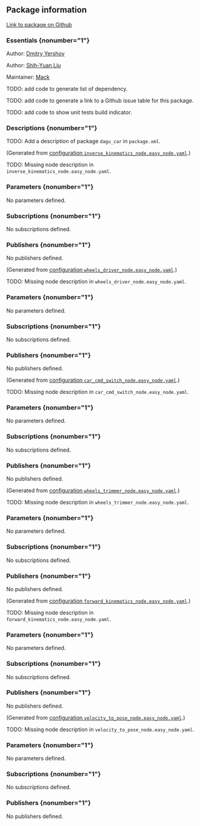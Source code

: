 <div id='dagu_car-autogenerated' markdown='1'>


<!-- do not edit this file, autogenerated -->

## Package information 

[Link to package on Github](github:org=duckietown,repo=Software,path=10-lane-control/dagu_car,branch=andrea-config)

### Essentials {nonumber="1"}

Author: [Dmitry Yershov](mailto:yershov@mit.edu)

Author: [Shih-Yuan Liu](mailto:syliu@mit.edu)

Maintainer: [Mack](mailto:mack@duckietown.org)

TODO: add code to generate list of dependency.

TODO: add code to generate a link to a Github issue table for this package.

TODO: add code to show unit tests build indicator.

### Descriptions {nonumber="1"}

TODO: Add a description of package `dagu_car` in `package.xml`.



</div>

<!-- file start -->

<div id='dagu_car-inverse_kinematics_node-autogenerated' markdown='1'>


<!-- do not edit this file, autogenerated -->

(Generated from [configuration `inverse_kinematics_node.easy_node.yaml`](github:org=duckietown,repo=Software,path=inverse_kinematics_node.easy_node.yaml,branch=andrea-config).)

TODO: Missing node description in `inverse_kinematics_node.easy_node.yaml`.

### Parameters {nonumber="1"}

No parameters defined.

### Subscriptions {nonumber="1"}

No subscriptions defined.

### Publishers {nonumber="1"}

No publishers defined.



</div><!-- file start -->

<div id='dagu_car-wheels_driver_node-autogenerated' markdown='1'>


<!-- do not edit this file, autogenerated -->

(Generated from [configuration `wheels_driver_node.easy_node.yaml`](github:org=duckietown,repo=Software,path=wheels_driver_node.easy_node.yaml,branch=andrea-config).)

TODO: Missing node description in `wheels_driver_node.easy_node.yaml`.

### Parameters {nonumber="1"}

No parameters defined.

### Subscriptions {nonumber="1"}

No subscriptions defined.

### Publishers {nonumber="1"}

No publishers defined.



</div><!-- file start -->

<div id='dagu_car-car_cmd_switch_node-autogenerated' markdown='1'>


<!-- do not edit this file, autogenerated -->

(Generated from [configuration `car_cmd_switch_node.easy_node.yaml`](github:org=duckietown,repo=Software,path=car_cmd_switch_node.easy_node.yaml,branch=andrea-config).)

TODO: Missing node description in `car_cmd_switch_node.easy_node.yaml`.

### Parameters {nonumber="1"}

No parameters defined.

### Subscriptions {nonumber="1"}

No subscriptions defined.

### Publishers {nonumber="1"}

No publishers defined.



</div><!-- file start -->

<div id='dagu_car-wheels_trimmer_node-autogenerated' markdown='1'>


<!-- do not edit this file, autogenerated -->

(Generated from [configuration `wheels_trimmer_node.easy_node.yaml`](github:org=duckietown,repo=Software,path=wheels_trimmer_node.easy_node.yaml,branch=andrea-config).)

TODO: Missing node description in `wheels_trimmer_node.easy_node.yaml`.

### Parameters {nonumber="1"}

No parameters defined.

### Subscriptions {nonumber="1"}

No subscriptions defined.

### Publishers {nonumber="1"}

No publishers defined.



</div><!-- file start -->

<div id='dagu_car-forward_kinematics_node-autogenerated' markdown='1'>


<!-- do not edit this file, autogenerated -->

(Generated from [configuration `forward_kinematics_node.easy_node.yaml`](github:org=duckietown,repo=Software,path=forward_kinematics_node.easy_node.yaml,branch=andrea-config).)

TODO: Missing node description in `forward_kinematics_node.easy_node.yaml`.

### Parameters {nonumber="1"}

No parameters defined.

### Subscriptions {nonumber="1"}

No subscriptions defined.

### Publishers {nonumber="1"}

No publishers defined.



</div><!-- file start -->

<div id='dagu_car-velocity_to_pose_node-autogenerated' markdown='1'>


<!-- do not edit this file, autogenerated -->

(Generated from [configuration `velocity_to_pose_node.easy_node.yaml`](github:org=duckietown,repo=Software,path=velocity_to_pose_node.easy_node.yaml,branch=andrea-config).)

TODO: Missing node description in `velocity_to_pose_node.easy_node.yaml`.

### Parameters {nonumber="1"}

No parameters defined.

### Subscriptions {nonumber="1"}

No subscriptions defined.

### Publishers {nonumber="1"}

No publishers defined.



</div>